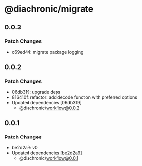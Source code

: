 # @diachronic/migrate

## 0.0.3

### Patch Changes

- c69ed44: migrate package logging

## 0.0.2

### Patch Changes

- 06db319: upgrade deps
- 816410f: refactor: add decode function with preferred options
- Updated dependencies [06db319]
  - @diachronic/workflow@0.0.2

## 0.0.1

### Patch Changes

- be2d2a9: v0
- Updated dependencies [be2d2a9]
  - @diachronic/workflow@0.0.1
